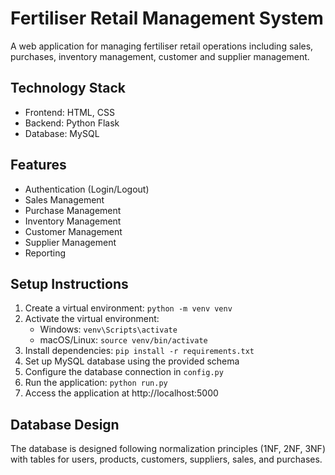 # Fertiliser Retail Management System

A web application for managing fertiliser retail operations including sales, purchases, inventory management, customer and supplier management.

## Technology Stack
- Frontend: HTML, CSS
- Backend: Python Flask
- Database: MySQL

## Features
- Authentication (Login/Logout)
- Sales Management
- Purchase Management
- Inventory Management
- Customer Management
- Supplier Management
- Reporting

## Setup Instructions
1. Create a virtual environment: `python -m venv venv`
2. Activate the virtual environment:
   - Windows: `venv\Scripts\activate`
   - macOS/Linux: `source venv/bin/activate`
3. Install dependencies: `pip install -r requirements.txt`
4. Set up MySQL database using the provided schema
5. Configure the database connection in `config.py`
6. Run the application: `python run.py`
7. Access the application at http://localhost:5000

## Database Design
The database is designed following normalization principles (1NF, 2NF, 3NF) with tables for users, products, customers, suppliers, sales, and purchases. 